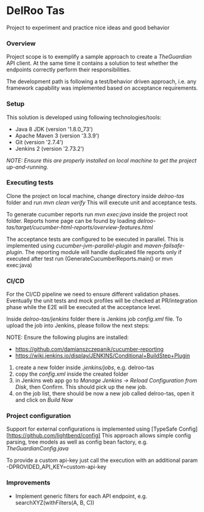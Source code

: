 # DelRoo Tas
Project to experiment and practice nice ideas and good behavior

### Overview
Project scope is to exemplify a sample approach to create a _TheGuardian_ API client.
At the same time it contains a solution to test whether the endpoints correctly perform their responsibilities.
 
The development path is following a test/behavior driven approach, i.e. any framework capability was implemented based 
on acceptance requirements.

### Setup
This solution is developed using following technologies/tools:
- Java 8 JDK (version '1.8.0_73')
- Apache Maven 3 (version '3.3.9')
- Git (version '2.7.4')
- Jenkins 2 (version '2.73.2')

_NOTE: Ensure this are properly installed on local machine to get the project up-and-running._

### Executing tests
Clone the project on local machine, change directory inside *delroo-tas* folder and run *mvn clean verify*
This will execute unit and acceptance tests.
 
To generate cucumber reports run *mvn exec:java* inside the project root folder.
Reports home page can be found by loading *delroo-tas/target/cucumber-html-reports/overview-features.html*

The acceptance tests are configured to be executed in parallel. This is implemented using *cucumber-jvm-parallel-plugin*
and *maven-failsafe-plugin*. The reporting module will handle duplicated file reports only if executed after test run 
(GenerateCucumberReports.main() or mvn exec:java)  

### CI/CD
For the CI/CD pipeline we need to ensure different validation phases. Eventually the unit tests and mock profiles will
be checked at PR/integration phase while the E2E will be executed at the acceptance level.

Inside *delroo-tas/jenkins* folder there is Jenkins job *config.xml* file. 
To upload the job into Jenkins, please follow the next steps:

NOTE: Ensure the following plugins are installed:
- https://github.com/damianszczepanik/cucumber-reporting
- https://wiki.jenkins.io/display/JENKINS/Conditional+BuildStep+Plugin

1. create a new folder inside *.jenkins/jobs*, e.g. delroo-tas
2. copy the *config.xml* inside the created folder
3. in Jenkins web app go to *Manage Jenkins -> Reload Configuration from Disk*, then Confirm. This should pick up the new job.
4. on the job list, there should be now a new job called delroo-tas, open it and click on *Build Now*

### Project configuration
Support for external configurations is implemented using [TypeSafe Config][https://github.com/lightbend/config]
This approach allows simple config parsing, tree models as well as config bean factory, e.g. *TheGuardianConfig.java*

To provide a custom api-key just call the execution with an additional param -DPROVIDED_API_KEY=custom-api-key

### Improvements
- Implement generic filters for each API endpoint, e.g. searchXYZ(withFilters(A, B, C))